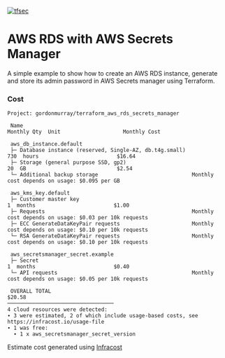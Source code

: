 [![tfsec](https://github.com/gordonmurray/terraform_aws_rds_secrets_manager/actions/workflows/tfsec-analysis.yml/badge.svg)](https://github.com/gordonmurray/terraform_aws_rds_secrets_manager/actions/workflows/tfsec-analysis.yml)

# AWS RDS with AWS Secrets Manager

A simple example to show how to create an AWS RDS instance, generate and store its admin password in AWS Secrets manager using Terraform.


### Cost
```
Project: gordonmurray/terraform_aws_rds_secrets_manager 

 Name                                                            Monthly Qty  Unit                    Monthly Cost 
                                                                                                                   
 aws_db_instance.default                                                                                           
 ├─ Database instance (reserved, Single-AZ, db.t4g.small)                730  hours                         $16.64 
 ├─ Storage (general purpose SSD, gp2)                                    20  GB                             $2.54 
 └─ Additional backup storage                              Monthly cost depends on usage: $0.095 per GB            
                                                                                                                   
 aws_kms_key.default                                                                                               
 ├─ Customer master key                                                    1  months                         $1.00 
 ├─ Requests                                               Monthly cost depends on usage: $0.03 per 10k requests   
 ├─ ECC GenerateDataKeyPair requests                       Monthly cost depends on usage: $0.10 per 10k requests   
 └─ RSA GenerateDataKeyPair requests                       Monthly cost depends on usage: $0.10 per 10k requests   
                                                                                                                   
 aws_secretsmanager_secret.example                                                                                 
 ├─ Secret                                                                 1  months                         $0.40 
 └─ API requests                                           Monthly cost depends on usage: $0.05 per 10k requests   
                                                                                                                   
 OVERALL TOTAL                                                                                              $20.58 
──────────────────────────────────
4 cloud resources were detected:
∙ 3 were estimated, 2 of which include usage-based costs, see https://infracost.io/usage-file
∙ 1 was free:
  ∙ 1 x aws_secretsmanager_secret_version
```

Estimate cost generated using [Infracost](https://github.com/Infracost/infracost)
